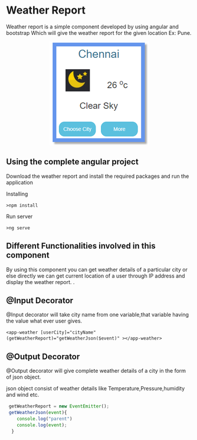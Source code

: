 # Weather Report

Weather report is a simple component developed by using angular and bootstrap Which will give the weather report
for the given location Ex: Pune.

<p align="center"><img src="\demo-img\weather-report-1.png"></p>

## Using the complete angular project
Download the weather report and install the required packages and run the application

Installing

```
>npm install
```
Run server

```
>ng serve
```

## Different Functionalities involved in this component

By using this component you can get weather details of a particular city or else directly we can get current location 
of a user through IP address and display the weather report. .

## @Input Decorator

@Input decorator will take city name from one variable,that variable having the value what ever user gives.

```
<app-weather [userCity]="cityName" (getWeatherReport)="getWeatherJson($event)" ></app-weather>
```

## @Output Decorator

@Output decorator will give complete weather details of a city in the form of json object.

json object consist of weather details like Temperature,Pressure,humidity and wind etc.

```typescript
 getWeatherReport = new EventEmitter();
 getWeatherJson(event){
    console.log("parent")
    console.log(event);
  }
  ```

